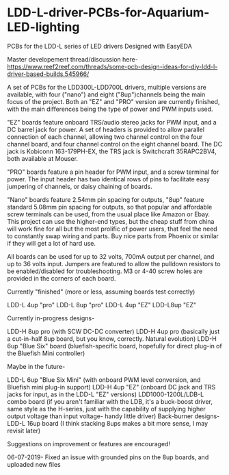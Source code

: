 # LDD-L-driver-PCBs-for-Aquarium-LED-lighting
PCBs for the LDD-L series of LED drivers
Designed with EasyEDA


Master developement thread/discussion here- https://www.reef2reef.com/threads/some-pcb-design-ideas-for-diy-ldd-l-driver-based-builds.545966/


A set of PCBs for the LDD300L-LDD700L drivers, multiple versions are available, with four ("nano") and eight ("8up")channels being the main focus of the project. Both an "EZ" and "PRO" version are currently finished, with the main differences being the type of power and PWM inputs used. 

"EZ" boards feature onboard TRS/audio stereo jacks for PWM input, and a DC barrel jack for power. A set of headers is provided to allow parallel connection of each channel, allowing two channel control on the four channel board, and four channel control on the eight channel board. The DC jack is Kobiconn 163-179PH-EX, the TRS jack is Switchcraft 35RAPC2BV4, both available at Mouser.

"PRO" boards feature a pin header for PWM input, and a screw terminal for power. The input header has two identical rows of pins to facilitate easy jumpering of channels, or daisy chaining of boards.

"Nano" boards feature 2.54mm pin spacing for outputs, "8up" feature standard 5.08mm pin spacing for outputs, so that popular and affordable screw terminals can be used, from the usual place like Amazon or Ebay. This project can use the higher-end types, but the cheap stuff from china will work fine for all but the most prolific of power users, that feel the need to constantly swap wiring and parts. Buy nice parts from Phoenix or similar if they will get a lot of hard use.

All boards can be used for up to 32 volts, 700mA output per channel, and up to 36 volts input. Jumpers are featured to allow the pulldown resistors to be enabled/disabled for troubleshooting. M3 or 4-40 screw holes are provided in the corners of each board.

Currently "finished" (more or less, assuming boards test correctly)

LDD-L 4up "pro"
LDD-L 8up "pro"
LDD-L 4up "EZ"
LDD-L8up "EZ"

Currently in-progress designs-

LDD-H 8up pro (with SCW DC-DC converter)
LDD-H 4up pro (basically just a cut-in-half 8up board, but you know, correctly. Natural evolution)
LDD-H 6up "Blue Six" board (bluefish-specific board, hopefully for direct plug-in of the Bluefish Mini controller)

Maybe in the future-

LDD-L 6up "Blue Six Mini" (with onboard PWM level conversion, and Bluefish mini plug-in support)
LDD-H 4up "EZ" (onboard DC jack and TRS jacks for input, as in the LDD-L "EZ" versions)
LDD1000-1200L/LDB-L combo board (if you aren't familiar with the LDB, it's a buck-boost driver, same style as the H-series, just with the capability of supplying higher output voltage than input voltage- handy little driver)
Back-burner designs-
LDD-L 16up board (I think stacking 8ups makes a bit more sense, I may revisit later)

Suggestions on improvement or features are encouraged!


06-07-2019- Fixed an issue with grounded pins on the 8up boards, and uploaded new files
